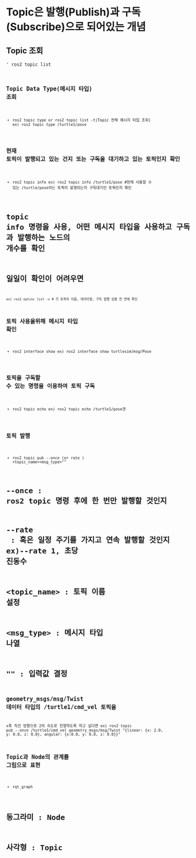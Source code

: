 # Topic은 발행(Publish)과 구독(Subscribe)으로 되어있는 개념

## Topic 조회
 <code>\' ros2 topic list <code>

## Topic Data Type(메시지 타입) 조회
 - ros2 topic type or ros2 topic list -t(Topic 전체 메시지 타입 조회)
  ex) ros2 topic type /turtle1/pose

## 현재 토픽이 발행되고 있는 건지 또는 구독을 대기하고 있는 토픽인지 확인
 - ros2 topic info
  ex) ros2 topic info /turtle1/pose #현재 사용할 수 있는 /turtle/pose라는 토픽이 발행되는지 구독대기인 토픽인지 확인
  # topic info 명령을 사용, 어떤 메시지 타입을 사용하고 구독과 발행하는 노드의 개수를 확인
  # 일일이 확인이 어려우면 
    ex) ros2 optinc list -v # 각 토픽의 이름, 데이터형, 구독 발행 상황 한 번에 확인

## 토픽 사용을위해 메시지 타입 확인
 - ros2 interface show
  ex) ros2 interface show turtlesim/msg/Pose

## 토픽을 구독할 수 있는 명령을 이용하여 토픽 구독
 - ros2 topic echo
  ex) ros2 topic echo /turtle1/pose갠

## 토픽 발행
 - ros2 topic pub --once (or rate <hz>) <topic_name><msg_type>"<arge>"
  # --once : ros2 topic 명령 후에 한 번만 발행할 것인지
  # --rate <hz> : 혹은 일정 주기를 가지고 연속 발행할 것인지 ex)--rate 1, 초당 진동수
  # <topic_name> : 토픽 이름 설정
  # <msg_type> : 메시지 타입 나열
  # "<args>" : 입력값 결정

## geometry_msgs/msg/Twist 데이터 타입의 /turtle1/cmd_vel 토픽을 
   x축 직선 방향으로 2의 속도로 진행하도록 하고 싶다면
 ex) ros2 topic pub --once /turtle1/cmd_vel geometry_msgs/msg/Twist "{linear: {x: 2.0, y: 0.0, z: 0.0}, angular: {x:0.0, y: 0.0, z: 0.0}}"

## Topic과 Node의 관계를 그림으로 표현
 - rqt_graph
 # 동그라미 : Node
 # 사각형 : Topic


